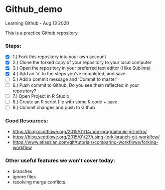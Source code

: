 # Github_demo
Learning Github - Aug 13 2020

This is a practice Github repository

### Steps:  
- [x] 1.) Fork this repository into your own account  
- [x] 2.) Clone the forked copy of your repository to your local computer  
- [x] 3.) Open the repository in your preferred text editor (I like Sublime)  
- [x] 4.) Add an 'x' to the steps you've completed, and save  
- [ ] 5.) Add a commit message and 'Commit to master'  
- [ ] 6.) Push commit to Github. Do you see them reflected in your repository?  
- [ ] 7.) Open Project in R Studio  
- [ ] 8.) Create an R script file with some R code + save  
- [ ] 9.) Commit changes and push to Github  

### Good Resources:  
- https://blog.scottlowe.org/2015/01/14/non-programmer-git-intro/  
- https://blog.scottlowe.org/2015/01/27/using-fork-branch-git-workflow/  
- https://www.atlassian.com/git/tutorials/comparing-workflows/forking-workflow  


### Other useful features we won't cover today:
- branches  
- ignore files
- resolving merge conflicts. 
